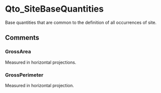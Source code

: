 # Qto_SiteBaseQuantities

Base quantities that are common to the definition of all occurrences of site.


## Comments

### GrossArea

Measured in horizontal projections.

### GrossPerimeter

Measured in horizontal projection.


